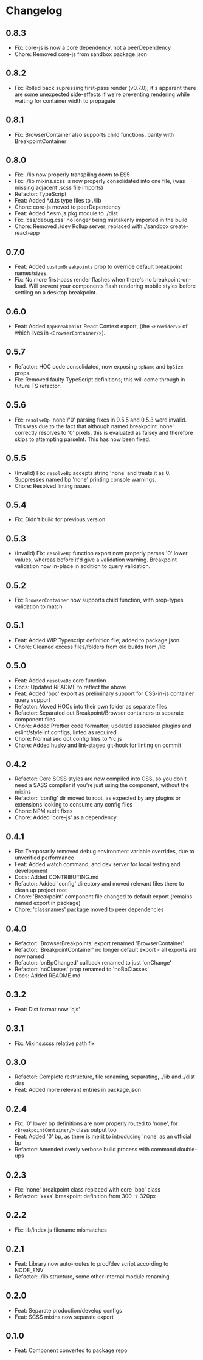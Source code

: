 # Changelog

## 0.8.3

- Fix: core-js is now a core dependency, not a peerDependency
- Chore: Removed core-js from sandbox package.json

## 0.8.2

- Fix: Rolled back supressing first-pass render (v0.7.0); it's apparent there are some unexpected side-effects if we're preventing rendering while waiting for container width to propagate

## 0.8.1

- Fix: BrowserContainer also supports child functions, parity with BreakpointContainer

## 0.8.0

- Fix: ./lib now properly transpiling down to ES5
- Fix: ./lib mixins.scss is now properly consolidated into one file, (was missing adjacent .scss file imports)
- Refactor: TypeScript
- Feat: Added \*.d.ts type files to ./lib
- Chore: core-js moved to peerDependency
- Feat: Added \*.esm.js pkg.module to ./dist
- Fix: 'css/debug.css' no longer being mistakenly imported in the build
- Chore: Removed ./dev Rollup server; replaced with ./sandbox create-react-app

## 0.7.0

- Feat: Added `customBreakpoints` prop to override default breakpoint names/sizes.
- Fix: No more first-pass render flashes when there's no breakpoint-on-load. Will prevent your components flash rendering mobile styles before settling on a desktop breakpoint.

## 0.6.0

- Feat: Added `AppBreakpoint` React Context export, (the `<Provider/>` of which lives in `<BrowserContainer/>`).

## 0.5.7

- Refactor: HOC code consolidated, now exposing `bpName` and `bpSize` props.
- Fix: Removed faulty TypeScript definitions; this will come through in future TS refactor.

## 0.5.6

- Fix: `resolveBp` 'none'/'0' parsing fixes in 0.5.5 and 0.5.3 were invalid. This was due to the fact that although named breakpoint 'none' correctly resolves to '0' pixels, this is evaluated as falsey and therefore skips to attempting parseInt. This has now been fixed.

## 0.5.5

- (Invalid) Fix: `resolveBp` accepts string 'none' and treats it as 0. Suppresses named bp 'none' printing console warnings.
- Chore: Resolved linting issues.

## 0.5.4

- Fix: Didn't build for previous version

## 0.5.3

- (Invalid) Fix: `resolveBp` function export now properly parses '0' lower values, whereas before it'd give a validation warning. Breakpoint validation now in-place in addition to query validation.

## 0.5.2

- Fix: `BrowserContainer` now supports child function, with prop-types validation to match

## 0.5.1

- Feat: Added WIP Typescript definition file; added to package.json
- Chore: Cleaned excess files/folders from old builds from /lib

## 0.5.0

- Feat: Added `resolveBp` core function
- Docs: Updated README to reflect the above
- Feat: Added 'bpc' export as preliminary support for CSS-in-js container query support
- Refactor: Moved HOCs into their own folder as separate files
- Refactor: Separated out Breakpoint/Browser containers to separate component files
- Chore: Added Prettier code formatter; updated associated plugins and eslint/stylelint configs; linted as required
- Chore: Normalised dot config files to \*rc.js
- Chore: Added husky and lint-staged git-hook for linting on commit

## 0.4.2

- Refactor: Core SCSS styles are now compiled into CSS, so you don't need a SASS compiler if you're just using the component, without the mixins
- Refactor: 'config' dir moved to root, as expected by any plugins or extensions looking to consume any config files
- Chore: NPM audit fixes
- Chore: Added 'core-js' as a dependency

## 0.4.1

- Fix: Temporarily removed debug environment variable overrides, due to unverified performance
- Feat: Added watch command, and dev server for local testing and development
- Docs: Added CONTRIBUTING.md
- Refactor: Added 'config' directory and moved relevant files there to clean up project root
- Chore: 'Breakpoint' component file changed to default export (remains named export in package)
- Chore: 'classnames' package moved to peer dependencies

## 0.4.0

- Refactor: 'BrowserBreakpoints' export renamed 'BrowserContainer'
- Refactor: 'BreakpointContainer' no longer default export - all exports are now named
- Refactor: 'onBpChanged' callback renamed to just 'onChange'
- Refactor: 'noClasses' prop renamed to 'noBpClasses'
- Docs: Added README.md

## 0.3.2

- Feat: Dist format now 'cjs'

## 0.3.1

- Fix: Mixins.scss relative path fix

## 0.3.0

- Refactor: Complete restructure, file renaming, separating, ./lib and ./dist dirs
- Feat: Added more relevant entries in package.json

## 0.2.4

- Fix: '0' lower bp definitions are now properly routed to 'none', for `<BreakpointContainer/>` class output too
- Feat: Added '0' bp, as there is merit to introducing 'none' as an official bp
- Refactor: Amended overly verbose build process with command double-ups

## 0.2.3

- Fix: 'none' breakpoint class replaced with core 'bpc' class
- Refactor: 'xxxs' breakpoint definition from 300 -> 320px

## 0.2.2

- Fix: lib/index.js filename mismatches

## 0.2.1

- Feat: Library now auto-routes to prod/dev script according to NODE_ENV
- Refactor: ./lib structure, some other internal module renaming

## 0.2.0

- Feat: Separate production/develop configs
- Feat: SCSS mixins now separate export

## 0.1.0

- Feat: Component converted to package repo

